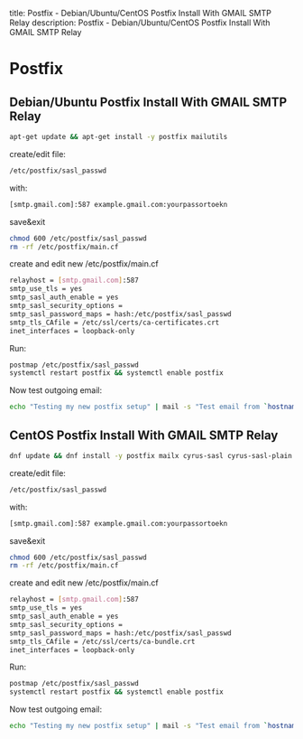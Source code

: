 title: Postfix - Debian/Ubuntu/CentOS Postfix Install With GMAIL SMTP Relay
description: Postfix - Debian/Ubuntu/CentOS Postfix Install With GMAIL SMTP Relay

# Postfix

## Debian/Ubuntu Postfix Install With GMAIL SMTP Relay

```bash
apt-get update && apt-get install -y postfix mailutils
```

create/edit file:
```bash
/etc/postfix/sasl_passwd
```

with:

```bash
[smtp.gmail.com]:587 example.gmail.com:yourpassortoekn
```

save&exit

```bash
chmod 600 /etc/postfix/sasl_passwd
rm -rf /etc/postfix/main.cf
```

create and edit new /etc/postfix/main.cf

```bash
relayhost = [smtp.gmail.com]:587
smtp_use_tls = yes
smtp_sasl_auth_enable = yes
smtp_sasl_security_options =
smtp_sasl_password_maps = hash:/etc/postfix/sasl_passwd
smtp_tls_CAfile = /etc/ssl/certs/ca-certificates.crt
inet_interfaces = loopback-only
```

Run:

```bash
postmap /etc/postfix/sasl_passwd
systemctl restart postfix && systemctl enable postfix
```

Now test outgoing email:

```bash
echo "Testing my new postfix setup" | mail -s "Test email from `hostname`" your@email_address
```

## CentOS Postfix Install With GMAIL SMTP Relay

```bash
dnf update && dnf install -y postfix mailx cyrus-sasl cyrus-sasl-plain
```

create/edit file:
```bash
/etc/postfix/sasl_passwd
```

with:

```bash
[smtp.gmail.com]:587 example.gmail.com:yourpassortoekn
```

save&exit

```bash
chmod 600 /etc/postfix/sasl_passwd
rm -rf /etc/postfix/main.cf
```

create and edit new /etc/postfix/main.cf

```bash
relayhost = [smtp.gmail.com]:587
smtp_use_tls = yes
smtp_sasl_auth_enable = yes
smtp_sasl_security_options =
smtp_sasl_password_maps = hash:/etc/postfix/sasl_passwd
smtp_tls_CAfile = /etc/ssl/certs/ca-bundle.crt
inet_interfaces = loopback-only
```

Run:

```bash
postmap /etc/postfix/sasl_passwd
systemctl restart postfix && systemctl enable postfix
```

Now test outgoing email:

```bash
echo "Testing my new postfix setup" | mail -s "Test email from `hostname`" your@email_address
```
